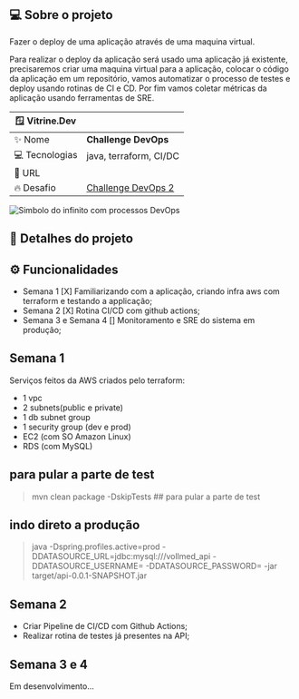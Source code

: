 ## 💻 Sobre o projeto

Fazer o deploy de uma aplicação através de uma maquina virtual.

Para realizar o deploy da aplicação será usado uma aplicação já existente, precisaremos criar uma maquina virtual para a aplicação, colocar o código da aplicação em um repositório, vamos automatizar o processo de testes e deploy usando rotinas de CI e CD. Por fim vamos coletar métricas da aplicação usando ferramentas de SRE.

| 🪟 Vitrine.Dev |     |
| -------------  | --- |
| :sparkles: Nome        | **Challenge DevOps**
| 💻 Tecnologias | java, terraform, CI/DC
| :rocket: URL         |
| :fire: Desafio     | [Challenge DevOps 2]([https://](https://www.alura.com.br/challenges/devops-2))

<!-- Inserir imagem com a #vitrinedev ao final do link -->
![Simbolo do infinito com processos DevOps](https://img.mandic.com.br/2018/06/Devops-o-que-e-DevOps-significado.png?rel=outbound#vitrinedev)

## 📃 Detalhes do projeto

## ⚙️ Funcionalidades

- Semana 1  [X] Familiarizando com a aplicação, criando infra aws com terraform e testando a applicação;
- Semana 2  [X] Rotina CI/CD com github actions;
- Semana 3 e Semana 4  [] Monitoramento e SRE do sistema em produção;


## Semana 1

Serviços feitos da AWS criados pelo terraform:

- 1 vpc
- 2 subnets(public e private)
- 1 db subnet group
- 1 security group (dev e prod)
- EC2 (com SO Amazon Linux)
- RDS (com MySQL)


## para pular a parte de test

>   mvn clean package -DskipTests ## para pular a parte de test

## indo direto a produção 

>   java -Dspring.profiles.active=prod -DDATASOURCE_URL=jdbc:mysql://<url-db>/vollmed_api -DDATASOURCE_USERNAME=<nomedb> -DDATASOURCE_PASSWORD=<senhadb> -jar target/api-0.0.1-SNAPSHOT.jar


## Semana 2

-   Criar Pipeline de CI/CD com Github Actions;  
-   Realizar rotina de testes já presentes na API;



## Semana 3 e 4 

Em desenvolvimento...